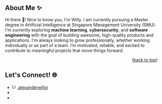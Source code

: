 <a id="readme-top"></a>


## About Me ✨
Hi there 👋! Nice to know you, I'm Willy. I am currently pursuing a Master degree in Artificial Intelligence at Singapore Management University (SMU). I'm currently exploring <b>machine learning</b>, <b>cybersecurity</b>, and <b>software engineering</b> with the goal of building awesome, high-quality products and applications. I'm always looking to grow professionally, whether working individually or as part of a team. I’m motivated, reliable, and excited to contribute to meaningful projects that move things forward.

<p align="right">(<a href="#readme-top">back to top</a>)</p>


## Let's Connect! 🌐
<ul>
  <li>
    <a href="https://www.linkedin.com/in/alexanderwillyj/">
      <img src="https://cdn.jsdelivr.net/gh/devicons/devicon/icons/linkedin/linkedin-original.svg" alt="LinkedIn" width="16" height="16" />
      alexanderwillyj
    </a>
  </li>
  <li>
    
  </li>
  <li>
    
  </li>
</ul>


<!-- MARKDOWN LINKS & IMAGES -->
